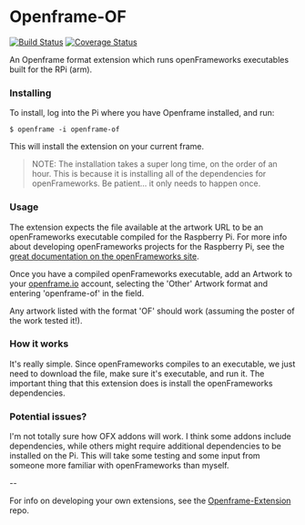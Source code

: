 # Openframe-OF

[![Build Status](https://travis-ci.org/jmwohl/Openframe-OF.svg?branch=master)](https://travis-ci.org/jmwohl/Openframe-OF) [![Coverage Status](https://coveralls.io/repos/github/jmwohl/Openframe-OF/badge.svg?branch=master)](https://coveralls.io/github/jmwohl/Openframe-OF?branch=master)

An Openframe format extension which runs openFrameworks executables built for the RPi (arm).

### Installing

To install, log into the Pi where you have Openframe installed, and run:

```
$ openframe -i openframe-of
```

This will install the extension on your current frame.

> NOTE: The installation takes a super long time, on the order of an hour. This is because it is installing all of the dependencies for openFrameworks. Be patient... it only needs to happen once.

### Usage

The extension expects the file available at the artwork URL to be an openFrameworks executable compiled for the Raspberry Pi. For more info about developing openFrameworks projects for the Raspberry Pi, see the [great documentation on the openFrameworks site](http://openframeworks.cc/setup/raspberrypi/).

Once you have a compiled openFrameworks executable, add an Artwork to your [openframe.io](http://openframe.io) account, selecting the 'Other' Artwork format and entering 'openframe-of' in the field.

Any artwork listed with the format 'OF' should work (assuming the poster of the work tested it!).

### How it works

It's really simple. Since openFrameworks compiles to an executable, we just need to download the file, make sure it's executable, and run it. The important thing that this extension does is install the openFrameworks dependencies.

### Potential issues?

I'm not totally sure how OFX addons will work. I think some addons include dependencies, while others might require additional dependencies to be installed on the Pi. This will take some testing and some input from someone more familiar with openFrameworks than myself.

--

For info on developing your own extensions, see the [Openframe-Extension](https://github.com/jmwohl/Openframe-Extension) repo.
